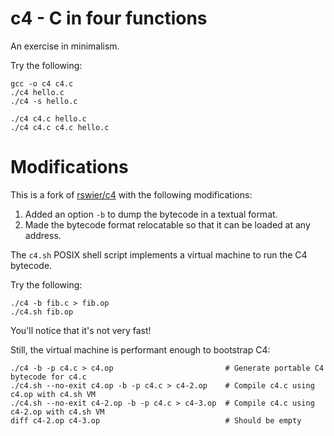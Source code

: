c4 - C in four functions
========================

An exercise in minimalism.

Try the following:

    gcc -o c4 c4.c
    ./c4 hello.c
    ./c4 -s hello.c

    ./c4 c4.c hello.c
    ./c4 c4.c c4.c hello.c

Modifications
=============

This is a fork of [rswier/c4](https://github.com/rswier/c4/tree/master) with the
following modifications:

1. Added an option `-b` to dump the bytecode in a textual format.
2. Made the bytecode format relocatable so that it can be loaded at any address.

The `c4.sh` POSIX shell script implements a virtual machine to run the C4 bytecode.

Try the following:

    ./c4 -b fib.c > fib.op
    ./c4.sh fib.op

You'll notice that it's not very fast!

Still, the virtual machine is performant enough to bootstrap C4:

    ./c4 -b -p c4.c > c4.op                         # Generate portable C4 bytecode for c4.c
    ./c4.sh --no-exit c4.op -b -p c4.c > c4-2.op    # Compile c4.c using c4.op with c4.sh VM
    ./c4.sh --no-exit c4-2.op -b -p c4.c > c4-3.op  # Compile c4.c using c4-2.op with c4.sh VM
    diff c4-2.op c4-3.op                            # Should be empty
